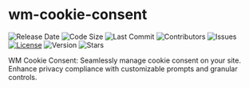 # wm-cookie-consent
![Release Date](https://img.shields.io/github/release-date/wikimint/wm-cookie-consent)
![Code Size](https://img.shields.io/github/languages/code-size/wikimint/wm-cookie-consent)
![Last Commit](https://img.shields.io/github/last-commit/wikimint/wm-cookie-consent)
![Contributors](https://img.shields.io/github/contributors/wikimint/wm-cookie-consent)
![Issues](https://img.shields.io/github/issues/wikimint/wm-cookie-consent)
[![License](https://img.shields.io/github/license/wikimint/wm-cookie-consent)](LICENSE)
![Version](https://img.shields.io/github/v/release/wikimint/wm-cookie-consent)
![Stars](https://img.shields.io/github/stars/wikimint/wm-cookie-consent)

WM Cookie Consent: Seamlessly manage cookie consent on your site. Enhance privacy compliance with customizable prompts and granular controls.

